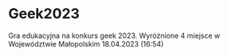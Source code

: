 # Geek2023
Gra edukacyjna na konkurs geek 2023.  Wyróżnione 4 miejsce w Województwie Małopolskim
18.04.2023 (16:54)
